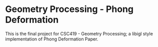 # Geometry Processing - Phong Deformation

This is the final project for CSC419 - Geometry Processing; a libigl style implementation of Phong Deformation Paper.

